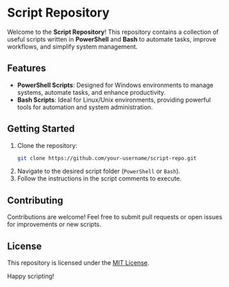 # Script Repository

Welcome to the **Script Repository**! This repository contains a collection of useful scripts written in **PowerShell** and **Bash** to automate tasks, improve workflows, and simplify system management.

## Features
- **PowerShell Scripts**: Designed for Windows environments to manage systems, automate tasks, and enhance productivity.
- **Bash Scripts**: Ideal for Linux/Unix environments, providing powerful tools for automation and system administration.

## Getting Started
1. Clone the repository:
    ```bash
    git clone https://github.com/your-username/script-repo.git
    ```
2. Navigate to the desired script folder (`PowerShell` or `Bash`).
3. Follow the instructions in the script comments to execute.

## Contributing
Contributions are welcome! Feel free to submit pull requests or open issues for improvements or new scripts.

## License
This repository is licensed under the [MIT License](LICENSE).

Happy scripting!